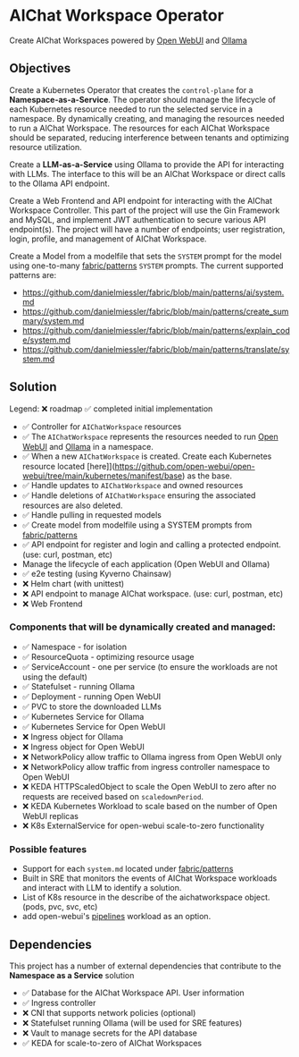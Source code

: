 # AIChat Workspace Operator

Create AIChat Workspaces powered by [Open WebUI](https://openwebui.com/) and [Ollama](https://ollama.com/)

## Objectives

Create a Kubernetes Operator that creates the `control-plane` for a **Namespace-as-a-Service**. The operator should manage the lifecycle of each Kubernetes resource needed to run the selected service in a namespace. By dynamically creating, and managing the resources needed to run a AIChat Workspace. The resources for each AIChat Workspace should be separated, reducing interference between tenants and optimizing resource utilization.

Create a **LLM-as-a-Service** using Ollama to provide the API for interacting with LLMs. The interface to this will be an AIChat Workspace or direct calls to the Ollama API endpoint.

Create a Web Frontend and API endpoint for interacting with the AIChat Workspace Controller. This part of the project will use the Gin Framework and MySQL, and implement JWT authentication to secure various API endpoint(s). The project will have a number of endpoints; user registration, login, profile, and management of AIChat Workspace.

Create a Model from a modelfile that sets the `SYSTEM` prompt for the model using one-to-many [fabric/patterns](https://github.com/danielmiessler/fabric/tree/main/patterns) `SYSTEM` prompts. The current supported patterns are:

- https://github.com/danielmiessler/fabric/blob/main/patterns/ai/system.md
- https://github.com/danielmiessler/fabric/blob/main/patterns/create_summary/system.md
- https://github.com/danielmiessler/fabric/blob/main/patterns/explain_code/system.md
- https://github.com/danielmiessler/fabric/blob/main/patterns/translate/system.md

## Solution

Legend: ❌ roadmap ✅ completed initial implementation

- ✅ Controller for `AIChatWorkspace` resources
- ✅ The `AIChatWorkspace` represents the resources needed to run [Open WebUI](https://openwebui.com/) and [Ollama](https://ollama.com/) in a namespace.
- ✅ When a new `AIChatWorkspace` is created. Create each Kubernetes resource located [here]](https://github.com/open-webui/open-webui/tree/main/kubernetes/manifest/base) as the base.
- ✅ Handle updates to `AIChatWorkspace` and owned resources
- ✅ Handle deletions of `AIChatWorkspace` ensuring the associated resources are also deleted.
- ✅ Handle pulling in requested models
- ✅ Create model from modelfile using a SYSTEM prompts from [fabric/patterns](https://github.com/danielmiessler/fabric/tree/main/patterns)
- ✅ API endpoint for register and login and calling a protected endpoint. (use: curl, postman, etc)
- Manage the lifecycle of each application (Open WebUI and Ollama)
- ✅ e2e testing (using Kyverno Chainsaw)
- ❌ Helm chart (with unittest)
- ❌ API endpoint to manage AIChat workspace. (use: curl, postman, etc)
- ❌ Web Frontend

### Components that will be dynamically created and managed:

* ✅ Namespace - for isolation
* ✅ ResourceQuota - optimizing resource usage
* ✅ ServiceAccount - one per service (to ensure the workloads are not using the default)
* ✅ Statefulset - running Ollama
* ✅ Deployment - running Open WebUI
* ✅ PVC to store the downloaded LLMs
* ✅ Kubernetes Service for Ollama
* ✅ Kubernetes Service for Open WebUI
* ❌ Ingress object for Ollama
* ❌ Ingress object for Open WebUI
* ❌ NetworkPolicy allow traffic to Ollama ingress from Open WebUI only
* ❌ NetworkPolicy allow traffic from ingress controller namespace to Open WebUI
* ❌ KEDA HTTPScaledObject to scale the Open WebUI to zero after no requests are received based on `scaledownPeriod`.
* ❌ KEDA Kubernetes Workload to scale based on the number of Open WebUI replicas
* ❌ K8s ExternalService for open-webui scale-to-zero functionality

### Possible features

* Support for each `system.md` located under [fabric/patterns](https://github.com/danielmiessler/fabric/tree/main/patterns)
* Built in SRE that monitors the events of AIChat Workspace workloads and interact with LLM to identify a solution.
* List of K8s resource in the describe of the aichatworkspace object. (pods, pvc, svc, etc)
* add open-webui's [pipelines](https://github.com/open-webui/pipelines) workload as an option.

## Dependencies

This project has a number of external dependencies that contribute to the **Namespace as a Service** solution

* ✅ Database for the AIChat Workspace API. User information
* ✅ Ingress controller
* ❌ CNI that supports network policies (optional)
* ❌ Statefulset running Ollama (will be used for SRE features)
* ❌ Vault to manage secrets for the API database
* ✅ KEDA for scale-to-zero of AIChat Workspaces

